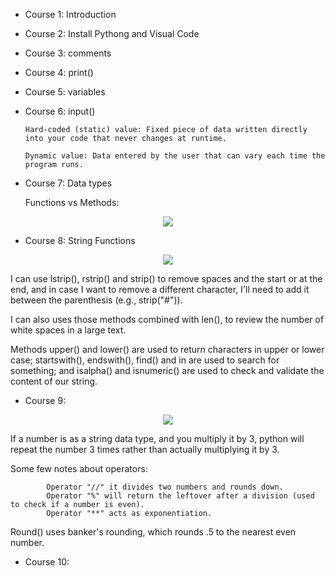 - Course 1: Introduction

- Course 2: Install Pythong and Visual Code

- Course 3: comments

- Course 4: print()

- Course 5: variables

- Course 6: input()

      Hard-coded (static) value: Fixed piece of data written directly into your code that never changes at runtime.

      Dynamic value: Data entered by the user that can vary each time the program runs.

- Course 7: Data types

  Functions vs Methods:

<p align="center">
  <img src="https://github.com/user-attachments/assets/eae7e89d-c51f-45fd-9fa8-877fababab8a" />
</p>

- Course 8: String Functions

<p align="center">
  <img src="https://github.com/user-attachments/assets/4be9687e-bb27-44e1-b81f-c1b3451f89ab" />
</p>

I can use lstrip(), rstrip() and strip() to remove spaces and the start or at the end, and in case I want to remove a different character, I'll need to add it between the parenthesis (e.g., strip("#")).

I can also uses those methods combined with len(), to review the number of white spaces in a large text.

Methods upper() and lower() are used to return characters in upper or lower case; startswith(), endswith(), find() and in are used to search for something; and isalpha() and isnumeric() are used to check and validate the content of our string.

- Course 9:

<p align="center">
  <img src="https://github.com/user-attachments/assets/9a7aadc7-ef1f-40f6-874a-ccecaddece0e" />
</p>

If a number is as a string data type, and you multiply it by 3, python will repeat the number 3 times rather than actually multiplying it by 3.

Some few notes about operators:

            Operator "//" it divides two numbers and rounds down.
            Operator "%" will return the leftover after a division (used to check if a number is even).
            Operator "**" acts as exponentiation.

Round() uses banker's rounding, which rounds .5 to the nearest even number.

- Course 10:















